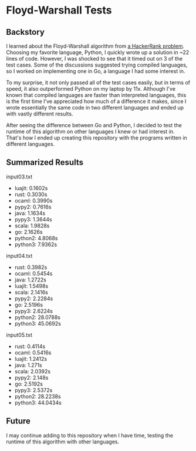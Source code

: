 # Floyd-Warshall Tests

## Backstory

I learned about the Floyd-Warshall algorithm from
[a HackerRank problem](https://www.hackerrank.com/challenges/floyd-city-of-blinding-lights).
Choosing my favorite language, Python, I quickly wrote up a solution in ~22
lines of code. However, I was shocked to see that it timed out on 3 of the test
cases. Some of the discussions suggested trying compiled languages, so I
worked on implementing one in Go, a language I had some interest in.

To my surprise, it not only passed all of the test cases easily, but in terms
of speed, it also outperformed Python on my laptop by 11x. Although I've known
that compiled languages are faster than interpreted languages, this is the first
time I've appreciated how much of a difference it makes, since I wrote
essentially the same code in two different languages and ended up with vastly
different results.

After seeing the difference between Go and Python, I decided to test the runtime
of this algorithm on other languages I knew or had interest in. That's how I
ended up creating this repository with the programs written in different
languages.

## Summarized Results

input03.txt
  - luajit:   0.1602s
  - rust:     0.3030s
  - ocaml:    0.3990s
  - pypy2:    0.7616s
  - java:     1.1634s
  - pypy3:    1.3644s
  - scala:    1.9828s
  - go:       2.1626s
  - python2:  4.8068s
  - python3:  7.9362s

input04.txt
  - rust:     0.3982s
  - ocaml:    0.5454s
  - java:     1.2722s
  - luajit:   1.5498s
  - scala:    2.1416s
  - pypy2:    2.2284s
  - go:       2.5196s
  - pypy3:    2.6224s
  - python2:  28.0788s
  - python3:  45.0692s

input05.txt
  - rust:     0.4114s
  - ocaml:    0.5416s
  - luajit:   1.2412s
  - java:     1.271s
  - scala:    2.0392s
  - pypy2:    2.148s
  - go:       2.5192s
  - pypy3:    2.5372s
  - python2:  28.2238s
  - python3:  44.0434s

## Future

I may continue adding to this repository when I have time, testing the runtime
of this algorithm with other languages.
